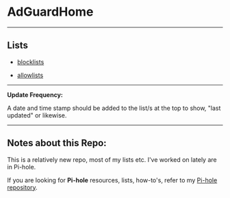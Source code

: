# AdGuardHome

----

## Lists

* [blocklists](blocklists)

* [allowlists](allowlists)

----


<b>Update Frequency:</b>

A date and time stamp should be added to the list/s at the top to show, "last updated" or likewise.

----


## Notes about this Repo:

This is a relatively new repo, most of my lists etc. I've worked on lately are in Pi-hole.

If you are looking for <b>Pi-hole</b> resources, lists, how-to's, refer to my [Pi-hole repository](https://github.com/lz-eng/pi-hole).
